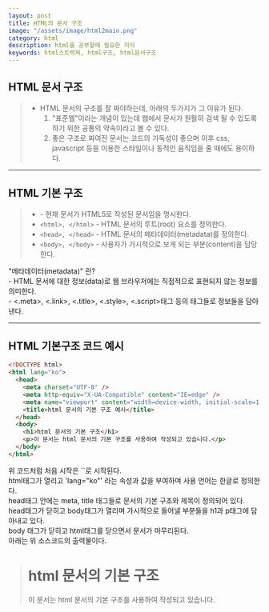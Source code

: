 ```yaml
---
layout: post
title: HTML의 문서 구조
image: "/assets/image/html2main.png"
category: html
description: html을 공부할때 필요한 지식
keywords: html스트럭쳐, html구조, html문서구조
---
```


<h2 class="posth2"> HTML 문서 구조 </h2>

> - HTML 문서의 구조를 잘 짜야하는데, 아래의 두가지가 그 이유가 된다.
>   1. "표준웹"이라는 개념이 있는데 웹에서 문서가 원활히 검색 될 수 있도록 하기 위한 공통의 약속이라고 볼 수 있다.
>   2. 좋은 구조로 짜여진 문서는 코드의 가독성이 좋으며 이후 css, javascript 등을 이용한 스타일이나 동적인 움직임을 줄 때에도 용이하다.

<hr>

<h2 class="posth2">HTML 기본 구조</h2>

> - <!DOCTYPE html> - 현재 문서가 HTML5로 작성된 문서임을 명시한다.
> - `<html>, </html>` - HTML 문서의 루트(root) 요소를 정의한다.
> - `<head>, </head>` - HTML 문서의 메타데이터(metadata)를 정의한다.
> - `<body>, </body>` - 사용자가 가시적으로 보게 되는 부분(content)을 담당한다.

<p class="pafterhr">
"메타데이터(metadata)" 란?<br>
- HTML 문서에 대한 정보(data)로 웹 브라우저에는 직접적으로 표현되지 않는 정보를 의미한다.<br>
- <.meta>,  <.link>,  <.title>, <.style>, <.script>태그 등의 태그들로 정보들을 담아낸다.
</p>

<hr>

<h2 class="posth2">HTML 기본구조 코드 예시</h2>

```html
<!DOCTYPE html>
<html lang="ko">
  <head>
    <meta charset="UTF-8" />
    <meta http-equiv="X-UA-Compatible" content="IE=edge" />
    <meta name="viewport" content="width=device-width, initial-scale=1.0" />
    <title>html 문서의 기본 구조 예시</title>
  </head>
  <body>
    <h1>html 문서의 기본 구조</h1>
    <p>이 문서는 html 문서의 기본 구조를 사용하여 작성되고 있습니다.</p>
  </body>
</html>
```

<p class="pafterhr">
위 코드처럼 처음 시작은 `<!DOCTYPE html>`로 시작된다.<br>
html태그가 열리고 'lang="ko"' 라는 속성과 값을 부여하며 사용 언어는 한글로 정의한다.   <br>
head태그 안에는 meta, title 태그들로 문서의 기본 구조와 제목이 정의되어 있다.<br>
head태그가 닫히고 body태그가 열리며 가시적으로 들어낼 부분들을 h1과 p태그에 담아내고 있다.<br>
body 태그가 닫히고 html태그를 닫으면서 문서가 마무리된다.<br>
아래는 위 소스코드의 출력물이다.
</p>

> <h1>html 문서의 기본 구조</h1>
> <p>이 문서는 html 문서의 기본 구조를 사용하여 작성되고 있습니다.</p>
